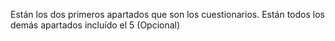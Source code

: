 Están los dos primeros apartados que son los cuestionarios.
Están todos los demás apartados incluído el 5 (Opcional)
